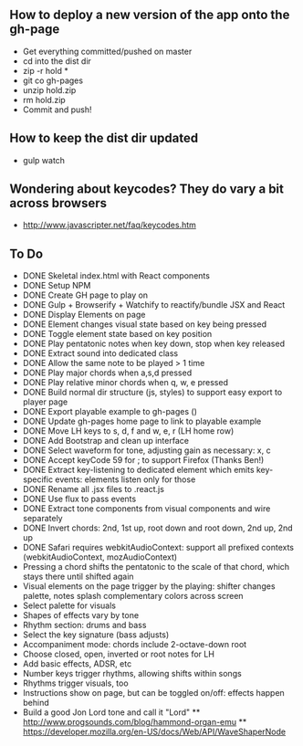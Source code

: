 ## How to deploy a new version of the app onto the gh-page

* Get everything committed/pushed on master
* cd into the dist dir
* zip -r hold *
* git co gh-pages
* unzip hold.zip
* rm hold.zip
* Commit and push!

## How to keep the dist dir updated

* gulp watch

## Wondering about keycodes? They do vary a bit across browsers

* http://www.javascripter.net/faq/keycodes.htm

## To Do

* DONE Skeletal index.html with React components
* DONE Setup NPM
* DONE Create GH page to play on
* DONE Gulp + Browserify + Watchify to reactify/bundle JSX and React
* DONE Display Elements on page
* DONE Element changes visual state based on key being pressed
* DONE Toggle element state based on key position
* DONE Play pentatonic notes when key down, stop when key released
* DONE Extract sound into dedicated class
* DONE Allow the same note to be played > 1 time
* DONE Play major chords when a,s,d pressed
* DONE Play relative minor chords when q, w, e pressed
* DONE Build normal dir structure (js, styles) to support easy export to player page
* DONE Export playable example to gh-pages ()
* DONE Update gh-pages home page to link to playable example
* DONE Move LH keys to s, d, f and w, e, r (LH home row)
* DONE Add Bootstrap and clean up interface
* DONE Select waveform for tone, adjusting gain as necessary: x, c
* DONE Accept keyCode 59 for ; to support Firefox (Thanks Ben!)
* DONE Extract key-listening to dedicated element which emits key-specific events: elements listen only for those
* DONE Rename all .jsx files to .react.js
* DONE Use flux to pass events
* DONE Extract tone components from visual components and wire separately
* DONE Invert chords: 2nd, 1st up, root down and root down, 2nd up, 2nd up 
* DONE Safari requires webkitAudioContext: support all prefixed contexts (webkitAudioContext, mozAudioContext)
* Pressing a chord shifts the pentatonic to the scale of that chord, which stays there until shifted again
* Visual elements on the page trigger by the playing: shifter changes palette, notes splash complementary colors across screen
* Select palette for visuals
* Shapes of effects vary by tone
* Rhythm section: drums and bass
* Select the key signature (bass adjusts)
* Accompaniment mode: chords include 2-octave-down root
* Choose closed, open, inverted or root notes for LH
* Add basic effects, ADSR, etc
* Number keys trigger rhythms, allowing shifts within songs
* Rhythms trigger visuals, too
* Instructions show on page, but can be toggled on/off: effects happen behind
* Build a good Jon Lord tone and call it "Lord"
** http://www.progsounds.com/blog/hammond-organ-emu
** https://developer.mozilla.org/en-US/docs/Web/API/WaveShaperNode
